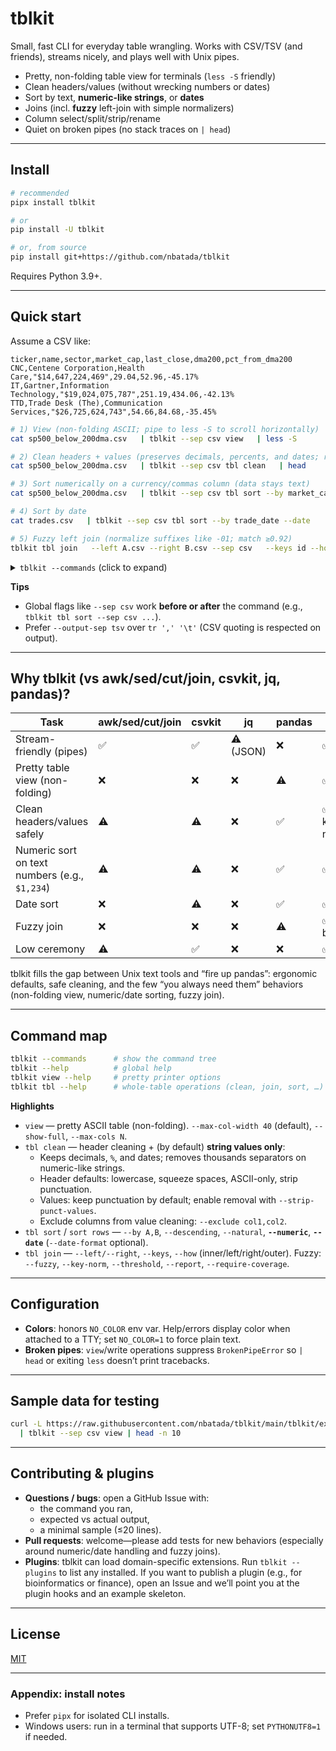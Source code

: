 # tblkit

Small, fast CLI for everyday table wrangling. Works with CSV/TSV (and friends), streams nicely, and plays well with Unix pipes.

- Pretty, non-folding table view for terminals (`less -S` friendly)
- Clean headers/values (without wrecking numbers or dates)
- Sort by text, **numeric-like strings**, or **dates**
- Joins (incl. **fuzzy** left-join with simple normalizers)
- Column select/split/strip/rename
- Quiet on broken pipes (no stack traces on `| head`)

---

## Install

```bash
# recommended
pipx install tblkit

# or
pip install -U tblkit

# or, from source
pip install git+https://github.com/nbatada/tblkit
```

Requires Python 3.9+.

---

## Quick start

Assume a CSV like:

```
ticker,name,sector,market_cap,last_close,dma200,pct_from_dma200
CNC,Centene Corporation,Health Care,"$14,647,224,469",29.04,52.96,-45.17%
IT,Gartner,Information Technology,"$19,024,075,787",251.19,434.06,-42.13%
TTD,Trade Desk (The),Communication Services,"$26,725,624,743",54.66,84.68,-35.45%
```

```bash
# 1) View (non-folding ASCII; pipe to less -S to scroll horizontally)
cat sp500_below_200dma.csv   | tblkit --sep csv view   | less -S

# 2) Clean headers + values (preserves decimals, percents, and dates; removes thousands)
cat sp500_below_200dma.csv   | tblkit --sep csv tbl clean   | head

# 3) Sort numerically on a currency/commas column (data stays text)
cat sp500_below_200dma.csv   | tblkit --sep csv tbl sort --by market_cap --numeric   | head -n 3

# 4) Sort by date
cat trades.csv   | tblkit --sep csv tbl sort --by trade_date --date

# 5) Fuzzy left join (normalize suffixes like -01; match ≥0.92)
tblkit tbl join   --left A.csv --right B.csv --sep csv   --keys id --how left --fuzzy   --key-norm strip_suffix:-\d+$,rm_leading_zeros,upper   --threshold 0.92 --report fuzzy_report.csv
```

<!-- START: TBLKIT COMMANDS -->
<details>
<summary><code>tblkit --commands</code> (click to expand)</summary>

```text
tblkit
├── col                         (Column operations)
│   ├── add                     (Add a new column)
│   ├── clean                   (Normalize string values in selected columns.)
│   ├── drop                    (Drop columns by name/glob/position/regex)
│   ├── extract                 (Extract regex groups into new columns.)
│   ├── join                    (Join values from multiple columns into a new column.)
│   ├── move                    (Reorder columns by moving a selection.)
│   ├── rename                  (Rename column(s) via map string)
│   ├── replace                 (Value replacement in selected columns.)
│   ├── split                   (Split a column by pattern into multiple columns)
│   ├── strip                   (Trim/squeeze whitespace; optional substring/fixed-count strip.)
│   └── subset                  (Select a subset of columns by name/glob/position/regex)
├── header                      (Header operations)
│   ├── add                     (Add a generated header to a headerless file.)
│   ├── add-prefix              (Add a fixed prefix to columns.)
│   ├── add-suffix              (Add a fixed suffix to columns.)
│   ├── clean                   (Normalize all column names (deprecated; use: tbl clean))
│   ├── prefix-num              (Prefix headers with 1_, 2_, ... (or custom fmt).)
│   ├── rename                  (Rename headers via map string or file)
│   └── view                    (View header column names)
├── row                         (Row operations)
│   ├── add                     (Add a row with specified values.)
│   ├── drop                    (Drop rows by 1-based index.)
│   ├── grep                    (Filter rows by a list of words or phrases.)
│   ├── head                    (Select first N rows)
│   ├── sample                  (Randomly sample rows)
│   ├── shuffle                 (Randomly shuffle all rows.)
│   ├── subset                  (Select a subset of rows using a query expression)
│   ├── tail                    (Select last N rows)
│   └── unique                  (Filter unique or duplicate rows)
├── sort                        (Sort rows or columns)
│   ├── cols                    (Sort columns by their names)
│   └── rows                    (Sort rows by column values)
├── tbl                         (Whole-table operations)
│   ├── aggregate               (Group and aggregate data)
│   ├── clean                   (Clean headers and string values throughout the table.)
│   ├── concat                  (Concatenate piped table with other files)
│   ├── frequency               (Show top N values per column.)
│   ├── join                    (Relational join between two tables.)
│   ├── melt                    (Melt table to long format.)
│   ├── pivot                   (Pivot a table from long to wide format)
│   ├── sort                    (Sort rows by column values (alias for 'sort rows').)
│   ├── squash                  (Group rows and squash column values into delimited strings.)
│   └── transpose               (Transpose the table.)
└── view                        (Pretty-print a table (ASCII, non-folding).)

```
</details>
<!-- END: TBLKIT COMMANDS -->


**Tips**

- Global flags like `--sep csv` work **before or after** the command (e.g., `tblkit tbl sort --sep csv ...`).
- Prefer `--output-sep tsv` over `tr ',' '\t'` (CSV quoting is respected on output).

---

## Why tblkit (vs awk/sed/cut/join, csvkit, jq, pandas)?

| Task | awk/sed/cut/join | csvkit | jq | pandas | **tblkit** |
|---|---|---|---|---|---|
| Stream-friendly (pipes) | ✅ | ✅ | ⚠️ (JSON) | ❌ | ✅ |
| Pretty table view (non-folding) | ❌ | ❌ | ❌ | ⚠️ | ✅ |
| Clean headers/values safely | ⚠️ | ⚠️ | ❌ | ✅ | ✅ (text only; keeps numbers/dates) |
| Numeric sort on text numbers (e.g., `$1,234`) | ⚠️ | ⚠️ | ❌ | ✅ | ✅ (`--numeric`) |
| Date sort | ❌ | ⚠️ | ❌ | ✅ | ✅ (`--date`) |
| Fuzzy join | ❌ | ❌ | ❌ | ⚠️ | ✅ (simple, built-in) |
| Low ceremony | ⚠️ | ✅ | ❌ | ❌ | ✅ |

tblkit fills the gap between Unix text tools and “fire up pandas”: ergonomic defaults, safe cleaning, and the few “you always need them” behaviors (non-folding view, numeric/date sorting, fuzzy join).

---

## Command map

```bash
tblkit --commands      # show the command tree
tblkit --help          # global help
tblkit view --help     # pretty printer options
tblkit tbl --help      # whole-table operations (clean, join, sort, …)
```

**Highlights**

- `view` — pretty ASCII table (non-folding). `--max-col-width 40` (default), `--show-full`, `--max-cols N`.
- `tbl clean` — header cleaning + (by default) **string values only**:
  - Keeps decimals, `%`, and dates; removes thousands separators on numeric-like strings.
  - Header defaults: lowercase, squeeze spaces, ASCII-only, strip punctuation.
  - Values: keep punctuation by default; enable removal with `--strip-punct-values`.
  - Exclude columns from value cleaning: `--exclude col1,col2`.
- `tbl sort` / `sort rows` — `--by A,B`, `--descending`, `--natural`, **`--numeric`**, **`--date`** (`--date-format` optional).
- `tbl join` — `--left/--right`, `--keys`, `--how` (inner/left/right/outer). Fuzzy: `--fuzzy`, `--key-norm`, `--threshold`, `--report`, `--require-coverage`.

---

## Configuration

- **Colors**: honors `NO_COLOR` env var. Help/errors display color when attached to a TTY; set `NO_COLOR=1` to force plain text.
- **Broken pipes**: `view`/write operations suppress `BrokenPipeError` so `| head` or exiting `less` doesn’t print tracebacks.

---

## Sample data for testing

```bash
curl -L https://raw.githubusercontent.com/nbatada/tblkit/main/tblkit/examples/sp500_below_200dma.sample.csv \
  | tblkit --sep csv view | head -n 10
```

---

## Contributing & plugins

- **Questions / bugs**: open a GitHub Issue with:
  - the command you ran,
  - expected vs actual output,
  - a minimal sample (≤20 lines).
- **Pull requests**: welcome—please add tests for new behaviors (especially around numeric/date handling and fuzzy joins).
- **Plugins**: tblkit can load domain-specific extensions. Run `tblkit --plugins` to list any installed. If you want to publish a plugin (e.g., for bioinformatics or finance), open an Issue and we’ll point you at the plugin hooks and an example skeleton.

---

## License

[MIT](LICENSE)

---

### Appendix: install notes

- Prefer `pipx` for isolated CLI installs.
- Windows users: run in a terminal that supports UTF-8; set `PYTHONUTF8=1` if needed.